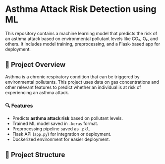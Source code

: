 # Asthma Attack Risk Detection using ML

This repository contains a machine learning model that predicts the risk of an asthma attack based on environmental pollutant levels like CO₂, O₂, and others. It includes model training, preprocessing, and a Flask-based app for deployment.

## 🚀 Project Overview

Asthma is a chronic respiratory condition that can be triggered by environmental pollutants. This project uses data on gas concentrations and other relevant features to predict whether an individual is at risk of experiencing an asthma attack.

### 🔍 Features
- Predicts **asthma attack risk** based on pollutant levels.
- Trained ML model saved in `.keras` format.
- Preprocessing pipeline saved as `.pkl`.
- Flask API (`app.py`) for integration or deployment.
- Dockerized environment for easier deployment.

## 📁 Project Structure

